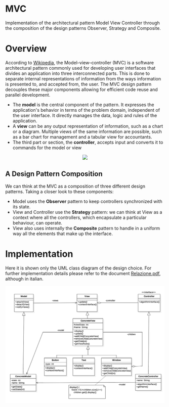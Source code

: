 # MVC
Implementation of the architectural pattern Model View Controller through the composition of the design patterns Observer, Strategy and Composite.

# Overview
According to [Wikipedia](https://en.wikipedia.org/wiki/Model–view–controller), the Model–view–controller (MVC) is a software architectural pattern commonly used for developing user interfaces that divides an application into three interconnected parts. This is done to separate internal representations of information from the ways information is presented to, and accepted from, the user. The MVC design pattern decouples these major components allowing for efficient code reuse and parallel development.

* The **model** is the central component of the pattern. It expresses the application's behavior in terms of the problem domain, independent of the user interface. It directly manages the data, logic and rules of the application.
* A **view** can be any output representation of information, such as a chart or a diagram. Multiple views of the same information are possible, such as a bar chart for management and a tabular view for accountants.
* The third part or section, the **controller**, accepts input and converts it to commands for the model or view

<p align="center">
  <img height="200" src="https://developer.apple.com/library/content/documentation/General/Conceptual/DevPedia-CocoaCore/Art/model_view_controller_2x.png">
</p>

## A Design Pattern Composition
We can think at the MVC as a composition of three different design patterns. Taking a closer look to these components:

- Model uses the **Observer** pattern to keep controllers synchronized with its state.
- View and Controller use the **Strategy** pattern: we can think at View as a context where all the controllers, which encapsulate a particular behaviour, can operate.
- View also uses internally the **Composite** pattern to handle in a uniform way all the elements that make up the interface.  

# Implementation
Here it is shown only the UML class diagram of the design choice.
For further implementation details please refer to the document [Relazione.pdf](https://github.com/tmscarla/MVC/blob/master/Relazione.pdf), although in italian.

![Image](https://github.com/tmscarla/MVC/blob/master/Images/UML%20approfondimento.png)
